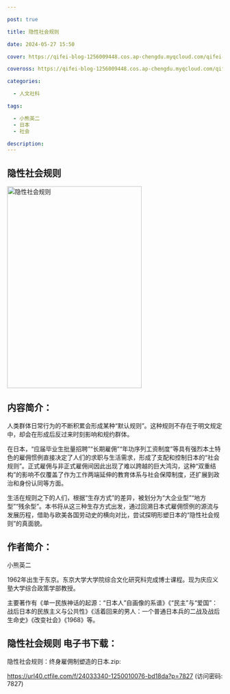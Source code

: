 ```yaml
---

post: true

title: 隐性社会规则

date: 2024-05-27 15:50

cover: https://qifei-blog-1256009448.cos.ap-chengdu.myqcloud.com/qifei-blog/6600ede39f345e8d03c41429.jpg

coveross: https://qifei-blog-1256009448.cos.ap-chengdu.myqcloud.com/qifei-blog/6600ede39f345e8d03c41429.jpg

categories:

  - 人文社科

tags:

  - 小熊英二
  - 日本
  - 社会

description:
---
```


##  隐性社会规则

<img alt="隐性社会规则 " class="aligncenter loading" data-was-processed="true" decoding="async" fetchpriority="high" height="471" src="https://qifei-blog-1256009448.cos.ap-chengdu.myqcloud.com/qifei-blog/6600ede39f345e8d03c41429.jpg " style="cursor: zoom-in;" width="314"/>

## 内容简介：

人类群体日常行为的不断积累会形成某种“默认规则”。这种规则不存在于明文规定中，却会在形成后反过来时刻影响和规约群体。

在日本，“应届毕业生批量招聘”“长期雇佣”“年功序列工资制度”等具有强烈本土特色的雇佣惯例直接决定了人们的求职与生活需求，形成了支配和控制日本的“社会规则”。正式雇佣与非正式雇佣间因此出现了难以跨越的巨大鸿沟，这种“双重结构”的影响不仅覆盖了作为工作两端延伸的教育体系与社会保障制度，还扩展到政治和身份认同等方面。

生活在规则之下的人们，根据“生存方式”的差异，被划分为“大企业型”“地方型”“残余型”。本书将从这三种生存方式出发，通过回溯日本式雇佣惯例的源流与发展历程，借助与欧美各国劳动史的横向对比，尝试探明形塑日本的“隐性社会规则”的真面貌。

## 作者简介：

小熊英二

1962年出生于东京。东京大学大学院综合文化研究科完成博士课程。现为庆应义塾大学综合政策学部教授。

主要著作有《单一民族神话的起源：“日本人”自画像的系谱》《“民主”与“爱国”：战后日本的民族主义与公共性》《活着回来的男人：一个普通日本兵的二战及战后生命史》《改变社会》《1968》等。

## 隐性社会规则 电子书下载：



隐性社会规则：终身雇佣制塑造的日本.zip: 

https://url40.ctfile.com/f/24033340-1250010076-bd18da?p=7827 (访问密码: 7827)
